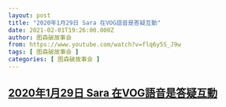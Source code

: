 ```yaml
---
layout: post
title: "2020年1月29日 Sara 在VOG語音是答疑互動"
date: 2021-02-01T19:26:00.000Z
author: 图森破故事会
from: https://www.youtube.com/watch?v=flq6y5S_J9w
tags: [ 图森破故事会 ]
categories: [ 图森破故事会 ]
---
```

<!--1612207560000-->
[2020年1月29日 Sara 在VOG語音是答疑互動](https://www.youtube.com/watch?v=flq6y5S_J9w)
------

<div>

</div>
